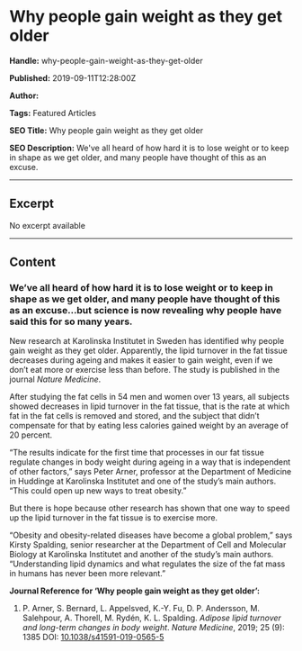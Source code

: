 # Why people gain weight as they get older

**Handle:** why-people-gain-weight-as-they-get-older

**Published:** 2019-09-11T12:28:00Z

**Author:**  

**Tags:** Featured Articles

**SEO Title:** Why people gain weight as they get older

**SEO Description:** We've all heard of how hard it is to lose weight or to keep in shape as we get older, and many people have thought of this as an excuse.

---

## Excerpt

No excerpt available

---

## Content

### We’ve all heard of how hard it is to lose weight or to keep in shape as we get older, and many people have thought of this as an excuse…but science is now revealing why people have said this for so many years.

New research at Karolinska Institutet in Sweden has identified why people gain weight as they get older. Apparently, the lipid turnover in the fat tissue decreases during ageing and makes it easier to gain weight, even if we don’t eat more or exercise less than before. The study is published in the journal *Nature Medicine*.

After studying the fat cells in 54 men and women over 13 years, all subjects showed decreases in lipid turnover in the fat tissue, that is the rate at which fat in the fat cells is removed and stored, and the subject that didn’t compensate for that by eating less calories gained weight by an average of 20 percent.

“The results indicate for the first time that processes in our fat tissue regulate changes in body weight during ageing in a way that is independent of other factors,” says Peter Arner, professor at the Department of Medicine in Huddinge at Karolinska Institutet and one of the study’s main authors. “This could open up new ways to treat obesity.”

But there is hope because other research has shown that one way to speed up the lipid turnover in the fat tissue is to exercise more.

“Obesity and obesity-related diseases have become a global problem,” says Kirsty Spalding, senior researcher at the Department of Cell and Molecular Biology at Karolinska Institutet and another of the study’s main authors. “Understanding lipid dynamics and what regulates the size of the fat mass in humans has never been more relevant.”

**Journal Reference for ‘Why people gain weight as they get older’:**
1. P. Arner, S. Bernard, L. Appelsved, K.-Y. Fu, D. P. Andersson, M. Salehpour, A. Thorell, M. Rydén, K. L. Spalding. *Adipose lipid turnover and long-term changes in body weight*. *Nature Medicine*, 2019; 25 (9): 1385 DOI: [10.1038/s41591-019-0565-5](http://dx.doi.org/10.1038/s41591-019-0565-5)

